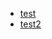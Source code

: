 
- [test](https://github.com/FumioNihei/Test/wiki/test)
- [test2](https://github.com/FumioNihei/Test/wiki/test2)
